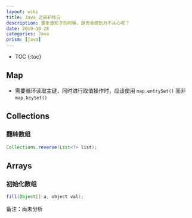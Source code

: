 ```yaml
---
layout: wiki
title: Java 之骑驴找马
description: 重复造轮子的时候，是否会感到力不从心呢？
date: 2019-10-28
categories: Java
prism: [java]
---
```


* TOC
{:toc}

## Map

* 需要循环读取主键，同时进行取值操作时，应该使用 `map.entrySet()` 而非 `map.keySet()`

## Collections

### 翻转数组

```java
Collections.reverse(List<?> list);
```

## Arrays

### 初始化数组

```java
fill(Object[] a, object val);
```

备注：尚未分析